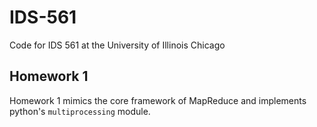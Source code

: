 # IDS-561
Code for IDS 561 at the University of Illinois Chicago

## Homework 1
Homework 1 mimics the core framework of MapReduce and implements python's `multiprocessing` module.